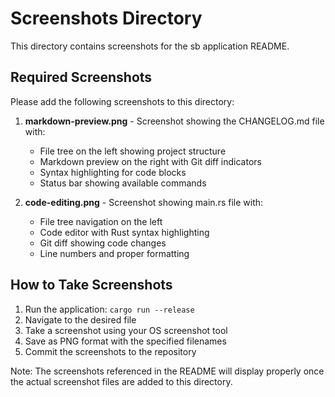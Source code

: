 # Screenshots Directory

This directory contains screenshots for the sb application README.

## Required Screenshots

Please add the following screenshots to this directory:

1. **markdown-preview.png** - Screenshot showing the CHANGELOG.md file with:
   - File tree on the left showing project structure
   - Markdown preview on the right with Git diff indicators
   - Syntax highlighting for code blocks
   - Status bar showing available commands

2. **code-editing.png** - Screenshot showing main.rs file with:
   - File tree navigation on the left
   - Code editor with Rust syntax highlighting
   - Git diff showing code changes
   - Line numbers and proper formatting

## How to Take Screenshots

1. Run the application: `cargo run --release`
2. Navigate to the desired file
3. Take a screenshot using your OS screenshot tool
4. Save as PNG format with the specified filenames
5. Commit the screenshots to the repository

Note: The screenshots referenced in the README will display properly once the actual screenshot files are added to this directory.